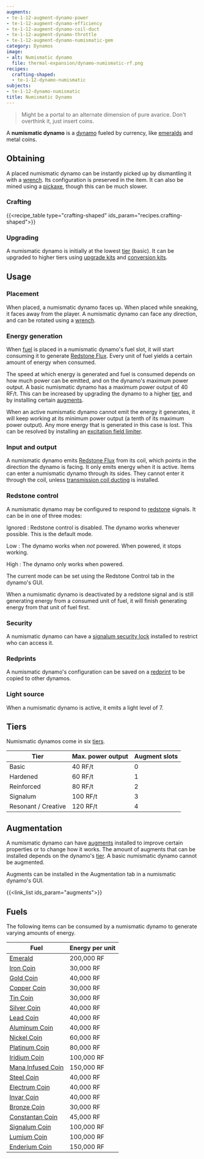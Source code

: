```yaml
---
augments:
- te-1-12-augment-dynamo-power
- te-1-12-augment-dynamo-efficiency
- te-1-12-augment-dynamo-coil-duct
- te-1-12-augment-dynamo-throttle
- te-1-12-augment-dynamo-numismatic-gem
category: Dynamos
image:
- alt: Numismatic dynamo
  file: thermal-expansion/dynamo-numismatic-rf.png
recipes:
  crafting-shaped:
  - te-1-12-dynamo-numismatic
subjects:
- te-1-12-dynamo-numismatic
title: Numismatic Dynamo
---
```


> Might be a portal to an alternate dimension of pure avarice. Don't overthink
> it, just insert coins.


A **numismatic dynamo** is a [dynamo](../dynamos/) fueled by currency, like
[emeralds](https://minecraft.gamepedia.com/Emerald) and metal coins.


Obtaining
---------

A placed numismatic dynamo can be instantly picked up by dismantling it with a
[wrench](../../wrenches/). Its configuration is preserved in the item. It can
also be mined using a [pickaxe](https://minecraft.gamepedia.com/Pickaxe), though
this can be much slower.

### Crafting
{{<recipe_table type="crafting-shaped" ids_param="recipes.crafting-shaped">}}

### Upgrading
A numismatic dynamo is initially at the lowest [tier](#tiers) (basic). It can be
upgraded to higher tiers using [upgrade kits](../../thermal-foundation/upgrade-kits/) and
[conversion kits](../../thermal-foundation/conversion-kits/).


Usage
-----

### Placement
When placed, a numismatic dynamo faces up. When placed while sneaking, it faces
away from the player. A numismatic dynamo can face any direction, and can be
rotated using a [wrench](../../wrenches/).

### Energy generation
When [fuel](#fuels) is placed in a numismatic dynamo's fuel slot, it will start
consuming it to generate [Redstone Flux](/docs/redstone-flux/). Every unit of
fuel yields a certain amount of energy when consumed.

The speed at which energy is generated and fuel is consumed depends on how much
power can be emitted, and on the dynamo's maximum power output. A basic
numismatic dynamo has a maximum power output of 40 RF/t. This can be increased
by upgrading the dynamo to a higher [tier](#tiers), and by installing certain
[augments](#augmentation).

When an active numismatic dynamo cannot emit the energy it generates, it will
keep working at its minimum power output (a tenth of its maximum power output).
Any more energy that is generated in this case is lost. This can be resolved by
installing an [excitation field
limiter](../augment-excitation-field-limiter/).

### Input and output
A numismatic dynamo emits [Redstone Flux](/docs/redstone-flux/) from its coil,
which points in the direction the dynamo is facing. It only emits energy when it
is active. Items can enter a numismatic dynamo through its sides. They cannot
enter it through the coil, unless [transmission coil
ducting](../augment-transmission-coil-ducting/) is installed.

### Redstone control
A numismatic dynamo may be configured to respond to
[redstone](https://minecraft.gamepedia.com/Redstone) signals. It can be in one
of three modes:

Ignored
: Redstone control is disabled. The dynamo works whenever possible. This is the
default mode.

Low
: The dynamo works when *not* powered. When powered, it stops working.

High
: The dynamo only works when powered.

The current mode can be set using the Redstone Control tab in the dynamo's GUI.

When a numismatic dynamo is deactivated by a redstone signal and is still
generating energy from a consumed unit of fuel, it will finish generating energy
from that unit of fuel first.

### Security
A numismatic dynamo can have a [signalum security
lock](../../thermal-foundation/signalum-security-lock/) installed to restrict who can access it.

### Redprints
A numismatic dynamo's configuration can be saved on a
[redprint](../../thermal-foundation/redprint/) to be copied to other dynamos.

### Light source
When a numismatic dynamo is active, it emits a light level of 7.


Tiers
-----

Numismatic dynamos come in six [tiers](../../thermal-foundation/tiers/).



| Tier | Max. power output | Augment slots |
|---|---|---|
| Basic | 40 RF/t | 0 |
| Hardened | 60 RF/t | 1 |
| Reinforced | 80 RF/t | 2 |
| Signalum | 100 RF/t | 3 |
| Resonant / Creative | 120 RF/t | 4 |





Augmentation
------------

A numismatic dynamo can have [augments](../augments/) installed to improve
certain properties or to change how it works. The amount of augments that can be
installed depends on the dynamo's [tier](#tiers). A basic numismatic dynamo
cannot be augmented.

Augments can be installed in the Augmentation tab in a numismatic dynamo's GUI.

{{<link_list ids_param="augments">}}


Fuels
-----

The following items can be consumed by a numismatic dynamo to generate varying
amounts of energy.

| Fuel | Energy per unit |
|---|---|
| [Emerald](https://minecraft.gamepedia.com/Emerald) | 200,000 RF |
| [Iron Coin](../../thermal-foundation/iron-coin/) | 30,000 RF |
| [Gold Coin](../../thermal-foundation/gold-coin/) | 40,000 RF |
| [Copper Coin](../../thermal-foundation/copper-coin/) | 30,000 RF |
| [Tin Coin](../../thermal-foundation/tin-coin/) | 30,000 RF |
| [Silver Coin](../../thermal-foundation/silver-coin/) | 40,000 RF |
| [Lead Coin](../../thermal-foundation/lead-coin/) | 40,000 RF |
| [Aluminum Coin](../../thermal-foundation/aluminum-coin/) | 40,000 RF |
| [Nickel Coin](../../thermal-foundation/nickel-coin/) | 60,000 RF |
| [Platinum Coin](../../thermal-foundation/platinum-coin/) | 80,000 RF |
| [Iridium Coin](../../thermal-foundation/iridium-coin/) | 100,000 RF |
| [Mana Infused Coin](../../thermal-foundation/mana-infused-coin/) | 150,000 RF |
| [Steel Coin](../../thermal-foundation/steel-coin/) | 40,000 RF |
| [Electrum Coin](../../thermal-foundation/electrum-coin/) | 40,000 RF |
| [Invar Coin](../../thermal-foundation/invar-coin/) | 40,000 RF |
| [Bronze Coin](../../thermal-foundation/bronze-coin/) | 30,000 RF |
| [Constantan Coin](../../thermal-foundation/constantan-coin/) | 45,000 RF |
| [Signalum Coin](../../thermal-foundation/signalum-coin/) | 100,000 RF |
| [Lumium Coin](../../thermal-foundation/lumium-coin/) | 100,000 RF |
| [Enderium Coin](../../thermal-foundation/enderium-coin/) | 150,000 RF |


